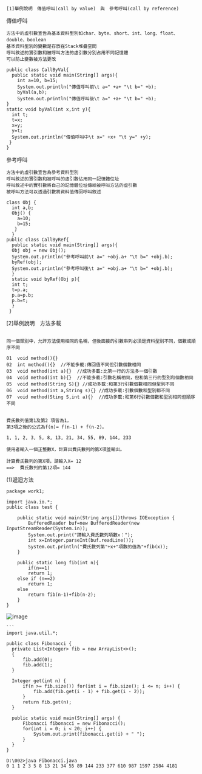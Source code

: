 ````
[1]舉例說明　傳值呼叫(call by value)　與　參考呼叫(call by reference)

````

傳值呼叫
```
方法中的虛引數宣告為基本資料型別如char、byte、short、int、long、float、double、boolean
基本資料型別的變數是存放在Stack堆疊空間
呼叫敘述的實引數和被呼叫方法的虛引數分別占用不同記憶體
可以防止變數被方法更改

public class CallByVal{
  public static void main(String[] args){
    int a=10, b=15;
    System.out.println("傳值呼叫前\t a=" +a+ "\t b=" +b);
    byVal(a,b);
    System.out.println("傳值呼叫後\t a=" +a+ "\t b=" +b);
}
static void byVal(int x,int y){
  int t;
  t=x;
  x=y;
  y=t;
  System.out.println("傳值呼叫中\t x=" +x+ "\t y=" +y);
 }
}
````
參考呼叫
```
方法中的虛引數宣告為參考資料型別
呼叫敘述的實引數和被呼叫的虛引數佔用同一記憶體位址
呼叫敘述中的實引數將自己的記憶體位址傳給被呼叫方法的虛引數
被呼叫方法可以透過引數將資料值傳回呼叫敘述

class Obj {
  int a,b;
  Obj() {
    a=10;
    b=15;
   }
  }
public class CallByRef{
  public static void main(String[] args){
  Obj obj = new Obj();
  System.out.println("參考呼叫前\t a=" +obj.a+ "\t b=" +obj.b);
  byRef(obj);
  System.out.println("參考呼叫後\t a=" +obj.a+ "\t b=" +obj.b);
  }
  static void byRef(Obj p){
  int t;
  t=p.a;
  p.a=p.b;
  p.b=t;
  }
 }
 ````
[2]舉例說明　方法多載
```

同一個類別中，允許方法使用相同的名稱，但後面接的引數串列必須是資料型別不同，個數或順序不同

01  void method(){} 
02  int method(){}  //不能多載:傳回值不同但引數個數相同
03  void method(int a){}  //成功多載:比第一行的方法多一個引數
04  void method(int b){}  //不能多載:引數名稱相同，但和第三行的型別和個數相同
05  void method(String S){} //成功多載:和第3行引數個數相同但型別不同
06  void method(int a,String s){} //成功多載:引數個數和型別都不同
07  void method(Sting S,int a){}  //成功多載:和第6行引數個數和型別相同但順序不同


````
```
費氏數列值第1及第2 項皆為1，
第3項之後的公式為f(n)= f(n-1) + f(n-2)。

1, 1, 2, 3, 5, 8, 13, 21, 34, 55, 89, 144, 233

使用者輸入一個正整數X，計算出費氏數列的第X項並輸出。

計算費氏數列的第X項，請輸入X= 12  
==>  費氏數列的第12項= 144
````
(1)遞迴方法

```
package work1;

import java.io.*;
public class test {

    public static void main(String args[])throws IOException {
     	BufferedReader buf=new BufferedReader(new InputStreamReader(System.in));
     	System.out.print("請輸入費氏數列項數x：");
     	int x=Integer.parseInt(buf.readLine());
     	System.out.println("費氏數列第"+x+"項數的值為"+fib(x));
    }
    
    public static long fib(int n){
        if(n==1)
		return 1;
	else if (n==2)
		return 1;
	else
		return fib(n-1)+fib(n-2); 
    }   
}
   ```
  ![image](https://user-images.githubusercontent.com/71476863/116528981-047f7e80-a90f-11eb-8950-808feb555d9b.png)
  ````
  ```
  import java.util.*;

public class Fibonacci {
    private List<Integer> fib = new ArrayList<>();
    {
        fib.add(0);
        fib.add(1);
    }
    
    Integer get(int n) {
        if(n >= fib.size()) for(int i = fib.size(); i <= n; i++) {
            fib.add(fib.get(i - 1) + fib.get(i - 2));
        }
        return fib.get(n);
    }
    
    public static void main(String[] args) {
        Fibonacci fibonacci = new Fibonacci();
        for(int i = 0; i < 20; i++) {
            System.out.print(fibonacci.get(i) + " ");
        }
    }
}
````
```
D:\002>java Fibonacci.java
0 1 1 2 3 5 8 13 21 34 55 89 144 233 377 610 987 1597 2584 4181
``````


   
 
 


